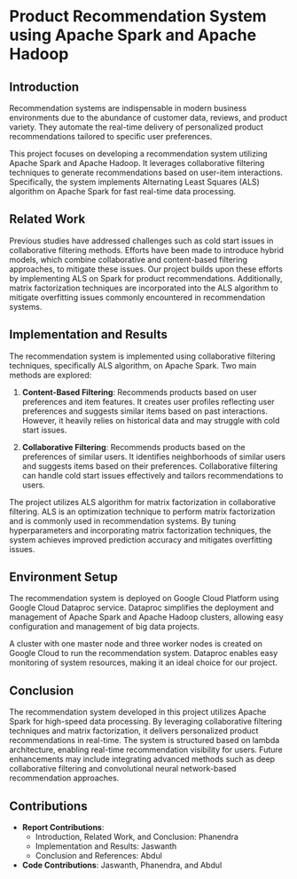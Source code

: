 # Product Recommendation System using Apache Spark and Apache Hadoop

## Introduction

Recommendation systems are indispensable in modern business environments due to the abundance of customer data, reviews, and product variety. They automate the real-time delivery of personalized product recommendations tailored to specific user preferences. 

This project focuses on developing a recommendation system utilizing Apache Spark and Apache Hadoop. It leverages collaborative filtering techniques to generate recommendations based on user-item interactions. Specifically, the system implements Alternating Least Squares (ALS) algorithm on Apache Spark for fast real-time data processing.

## Related Work

Previous studies have addressed challenges such as cold start issues in collaborative filtering methods. Efforts have been made to introduce hybrid models, which combine collaborative and content-based filtering approaches, to mitigate these issues. Our project builds upon these efforts by implementing ALS on Spark for product recommendations. Additionally, matrix factorization techniques are incorporated into the ALS algorithm to mitigate overfitting issues commonly encountered in recommendation systems.

## Implementation and Results

The recommendation system is implemented using collaborative filtering techniques, specifically ALS algorithm, on Apache Spark. Two main methods are explored:

1. **Content-Based Filtering**: Recommends products based on user preferences and item features. It creates user profiles reflecting user preferences and suggests similar items based on past interactions. However, it heavily relies on historical data and may struggle with cold start issues.

2. **Collaborative Filtering**: Recommends products based on the preferences of similar users. It identifies neighborhoods of similar users and suggests items based on their preferences. Collaborative filtering can handle cold start issues effectively and tailors recommendations to users.

The project utilizes ALS algorithm for matrix factorization in collaborative filtering. ALS is an optimization technique to perform matrix factorization and is commonly used in recommendation systems. By tuning hyperparameters and incorporating matrix factorization techniques, the system achieves improved prediction accuracy and mitigates overfitting issues.

## Environment Setup

The recommendation system is deployed on Google Cloud Platform using Google Cloud Dataproc service. Dataproc simplifies the deployment and management of Apache Spark and Apache Hadoop clusters, allowing easy configuration and management of big data projects. 

A cluster with one master node and three worker nodes is created on Google Cloud to run the recommendation system. Dataproc enables easy monitoring of system resources, making it an ideal choice for our project.

## Conclusion

The recommendation system developed in this project utilizes Apache Spark for high-speed data processing. By leveraging collaborative filtering techniques and matrix factorization, it delivers personalized product recommendations in real-time. The system is structured based on lambda architecture, enabling real-time recommendation visibility for users. Future enhancements may include integrating advanced methods such as deep collaborative filtering and convolutional neural network-based recommendation approaches.

## Contributions

- **Report Contributions**:
  - Introduction, Related Work, and Conclusion: Phanendra
  - Implementation and Results: Jaswanth
  - Conclusion and References: Abdul
- **Code Contributions**: Jaswanth, Phanendra, and Abdul

